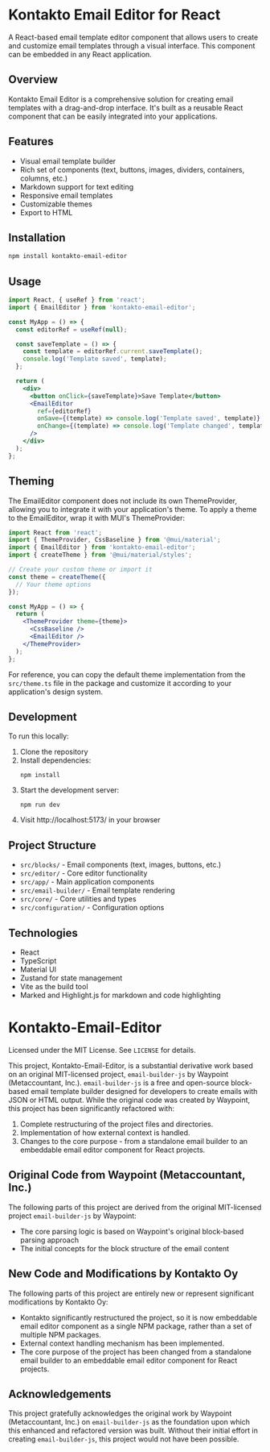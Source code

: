 # Kontakto Email Editor for React

A React-based email template editor component that allows users to create and customize email templates through a visual interface. This component can be embedded in any React application.

## Overview

Kontakto Email Editor is a comprehensive solution for creating email templates with a drag-and-drop interface. It's built as a reusable React component that can be easily integrated into your applications.

## Features

- Visual email template builder
- Rich set of components (text, buttons, images, dividers, containers, columns, etc.)
- Markdown support for text editing
- Responsive email templates
- Customizable themes
- Export to HTML

## Installation

```bash
npm install kontakto-email-editor
```

## Usage

```jsx
import React, { useRef } from 'react';
import { EmailEditor } from 'kontakto-email-editor';

const MyApp = () => {
  const editorRef = useRef(null);

  const saveTemplate = () => {
    const template = editorRef.current.saveTemplate();
    console.log('Template saved', template);
  };

  return (
    <div>
      <button onClick={saveTemplate}>Save Template</button>
      <EmailEditor 
        ref={editorRef}
        onSave={(template) => console.log('Template saved', template)}
        onChange={(template) => console.log('Template changed', template)}
      />
    </div>
  );
};
```

## Theming

The EmailEditor component does not include its own ThemeProvider, allowing you to integrate it with your application's theme. To apply a theme to the EmailEditor, wrap it with MUI's ThemeProvider:

```jsx
import React from 'react';
import { ThemeProvider, CssBaseline } from '@mui/material';
import { EmailEditor } from 'kontakto-email-editor';
import { createTheme } from '@mui/material/styles';

// Create your custom theme or import it
const theme = createTheme({
  // Your theme options
});

const MyApp = () => {
  return (
    <ThemeProvider theme={theme}>
      <CssBaseline />
      <EmailEditor />
    </ThemeProvider>
  );
};
```

For reference, you can copy the default theme implementation from the `src/theme.ts` file in the package and customize it according to your application's design system.

## Development

To run this locally:

1. Clone the repository
2. Install dependencies:
   ```
   npm install
   ```
3. Start the development server:
   ```
   npm run dev
   ```
4. Visit http://localhost:5173/ in your browser

## Project Structure

- `src/blocks/` - Email components (text, images, buttons, etc.)
- `src/editor/` - Core editor functionality
- `src/app/` - Main application components
- `src/email-builder/` - Email template rendering
- `src/core/` - Core utilities and types
- `src/configuration/` - Configuration options

## Technologies

- React
- TypeScript
- Material UI
- Zustand for state management
- Vite as the build tool
- Marked and Highlight.js for markdown and code highlighting

# Kontakto-Email-Editor

Licensed under the MIT License. See `LICENSE` for details.

This project, Kontakto-Email-Editor, is a substantial derivative work based on an original MIT-licensed project, `email-builder-js` by Waypoint (Metaccountant, Inc.).  `email-builder-js` is a free and open-source block-based email template builder designed for developers to create emails with JSON or HTML output. While the original code was created by Waypoint, this project has been significantly refactored with:

1.  Complete restructuring of the project files and directories.
2.  Implementation of how external context is handled.
3.  Changes to the core purpose - from a standalone email builder to an embeddable email editor component for React projects.

## Original Code from Waypoint (Metaccountant, Inc.)

The following parts of this project are derived from the original MIT-licensed project `email-builder-js` by Waypoint:

*   The core parsing logic is based on Waypoint's original block-based parsing approach
*   The initial concepts for the block structure of the email content

## New Code and Modifications by Kontakto Oy

The following parts of this project are entirely new or represent significant modifications by Kontakto Oy:

*  Kontakto significantly restructured the project, so it is now embeddable email editor component as a single NPM package, rather than a set of multiple NPM packages.
*  External context handling mechanism has been implemented.
*  The core purpose of the project has been changed from a standalone email builder to an embeddable email editor component for React projects.

## Acknowledgements

This project gratefully acknowledges the original work by Waypoint (Metaccountant, Inc.) on `email-builder-js` as the foundation upon which this enhanced and refactored version was built. Without their initial effort in creating `email-builder-js`, this project would not have been possible.